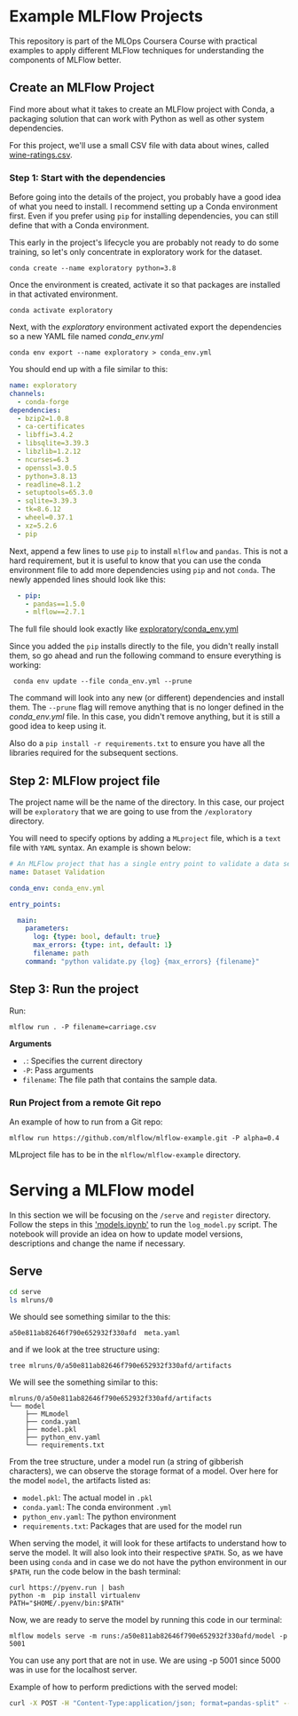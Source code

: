 # Example MLFlow Projects

This repository is part of the MLOps Coursera Course with practical examples to apply different MLFlow techniques for understanding the components of MLFlow better.


## Create an MLFlow Project

Find more about what it takes to create an MLFlow project with Conda, a packaging solution that can work with Python as well as other system dependencies.

For this project, we'll use a small CSV file with data about wines, called [wine-ratings.csv](wine-ratings.csv).

### Step 1: Start with the dependencies

Before going into the details of the project, you probably have a good idea of what you need to install. I recommend setting up a Conda environment first. Even if you prefer using `pip` for installing dependencies, you can still define that with a Conda environment.

This early in the project's lifecycle you are probably not ready to do some training, so let's only concentrate in exploratory work for the dataset.

```
conda create --name exploratory python=3.8
```

Once the environment is created, activate it so that packages are installed in that activated environment.

```
conda activate exploratory
```

Next, with the _exploratory_ environment activated export the dependencies so a new YAML file named _conda_env.yml_

```
conda env export --name exploratory > conda_env.yml
```

You should end up with a file similar to this:

```yaml
name: exploratory
channels:
  - conda-forge
dependencies:
  - bzip2=1.0.8
  - ca-certificates
  - libffi=3.4.2
  - libsqlite=3.39.3
  - libzlib=1.2.12
  - ncurses=6.3
  - openssl=3.0.5
  - python=3.8.13
  - readline=8.1.2
  - setuptools=65.3.0
  - sqlite=3.39.3
  - tk=8.6.12
  - wheel=0.37.1
  - xz=5.2.6
  - pip
```

Next, append a few lines to use `pip` to install `mlflow` and `pandas`. This is not a hard requirement, but it is useful to know that you can use the conda environment file to add more dependencies using `pip` and not `conda`. The newly appended lines should look like this:

```yaml
  - pip:
    - pandas==1.5.0
    - mlflow==2.7.1
```

The full file should look exactly like [exploratory/conda_env.yml](./exploratory/conda_env.yml)

Since you added the `pip` installs directly to the file, you didn't really install them, so go ahead and run the following command to ensure everything is working:

```
 conda env update --file conda_env.yml --prune
```

The command will look into any new (or different) dependencies and install them. The `--prune` flag will remove anything that is no longer defined in the _conda_env.yml_ file. In this case, you didn't remove anything, but it is still a good idea to keep using it.

Also do a `pip install -r requirements.txt` to ensure you have all the libraries required for the subsequent sections.

## Step 2: MLFlow project file
The project name will be the name of the directory. In this case, our project will be `exploratory` that we are going to use from the `/exploratory` directory.

You will need to specify options by adding a `MLproject` file, which is a `text` file with `YAML` syntax. An example is shown below:

```yaml
# An MLFlow project that has a single entry point to validate a data set
name: Dataset Validation

conda_env: conda_env.yml

entry_points:

  main:
    parameters:
      log: {type: bool, default: true}
      max_errors: {type: int, default: 1}
      filename: path
    command: "python validate.py {log} {max_errors} {filename}"

```

## Step 3: Run the project
Run:
```
mlflow run . -P filename=carriage.csv
```
**Arguments**
- `.`: Specifies the current directory
- `-P`: Pass arguments
- `filename`: The file path that contains the sample data.

### Run Project from a remote Git repo
An example of how to run from a Git repo:
```
mlflow run https://github.com/mlflow/mlflow-example.git -P alpha=0.4
```
MLproject file has to be in the `mlflow/mlflow-example` directory.

# Serving a MLFlow model
In this section we will be focusing on the `/serve` and `register` directory. Follow the steps in this ['models.ipynb'](/workspaces/MLFlow-practice/register/models.ipynb) to run the `log_model.py` script. The notebook will provide an idea on how to update model versions, descriptions and change the name if necessary.

## Serve
```bash
cd serve
ls mlruns/0
```
We should see something similar to the this:
```
a50e811ab82646f790e652932f330afd  meta.yaml
```
and if we look at the tree structure using:
```
tree mlruns/0/a50e811ab82646f790e652932f330afd/artifacts
```
We will see the something similar to this:
```
mlruns/0/a50e811ab82646f790e652932f330afd/artifacts
└── model
    ├── MLmodel
    ├── conda.yaml
    ├── model.pkl
    ├── python_env.yaml
    └── requirements.txt
```
From the tree structure, under a model run (a string of gibberish characters), we can observe the storage format of a model. Over here for the model `model`, the artifacts listed as: 
- `model.pkl`: The actual model in `.pkl`
- `conda.yaml`: The conda environment `.yml`
- `python_env.yaml`: The python environment
- `requirements.txt`: Packages that are used for the model run

When serving the model, it will look for these artifacts to understand how to serve the model. It will also look into their respective `$PATH`. So, as we have been using `conda` and in case we do not have the python environment in our `$PATH`, run the code below in the bash terminal:
```
curl https://pyenv.run | bash
python -m  pip install virtualenv
PATH="$HOME/.pyenv/bin:$PATH"
```

Now, we are ready to serve the model by running this code in our terminal:
```
mlflow models serve -m runs:/a50e811ab82646f790e652932f330afd/model -p 5001
```
You can use any port that are not in use. We are using -p 5001 since 5000 was in use for the localhost server.

Example of how to perform predictions with the served model:
```bash
curl -X POST -H "Content-Type:application/json; format=pandas-split" --data '{"columns":["text"],"data":[["Today is a perfect day to practice automation skills"]]}' http://127.0.0.1:5000/invocations
```
